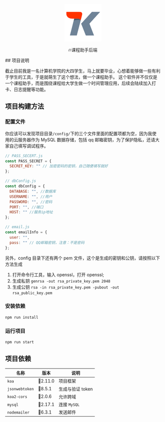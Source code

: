 <p align="center"><img src="./readme-assets/logo.png"></p>
<p align="center"><g-emoji class="g-emoji" alias="fire" fallback-src="https://github.githubassets.com/images/icons/emoji/unicode/1f525.png">🔥</g-emoji>课程助手后端</p>
## 项目说明

截止目前我是一名计算机学院的大四学生，马上就要毕业，心想着能够做一些有利于学生的工具，于是就萌生了这个想法，做一个课程助手。
这个软件并不仅仅是一个课程助手，而是围绕课程给大学生做一个时间管理应用，后续会陆续加入打卡、日志提醒等功能。

## 项目构建方法

### 配置文件

你应该可以发现项目目录`/config/`下的三个文件里面的配置项都为空，因为我使用的云服务器作为 MySQL 数据存储，包括 qq 邮箱密钥，为了保护隐私，还请大家自己填写调试程序。

```js
// PASS_SECERT.js
const PASS_SECRET = {
  SECRET_KEY: "" // 加密密码的密钥，自己随便填写就好
};
```

```js
// dbConfig.js
const dbConfig = {
  DATABASE: "", //数据库
  USERNAME: "", //用户
  PASSWORD: "", //密码
  PORT: "", //端口
  HOST: "" //服务ip地址
};
```

```js
// email.js
const emailInfo = {
  user: "",
  pass: "" // QQ邮箱密钥，注意：不是密码
};
```

另外，config 目录下还有两个 pem 文件，这个是生成的密钥和公钥，请按照以下方法生成

1. 打开命令行工具，输入 openssl，打开 openssl;
2. 生成私钥
   `genrsa -out rsa_private_key.pem 2048`
3. 生成公钥
   `rsa -in rsa_private_key.pem -pubout -out rsa_public_key.pem`

### 安装依赖

```bash
npm run install
```

### 运行项目

```bash
npm run start
```

## 项目依赖

| 名称           | 版本        | 说明             |
| -------------- | ----------- | ---------------- |
| `koa`          | :car:2.11.0 | 项目框架         |
| `jsonwebtoken` | :car:8.5.1  | 生成与验证 token |
| `koa2-cors`    | :car:2.0.6  | 允许跨域         |
| `mysql`        | :car:2.17.1 | 连接 `MySQL`     |
| `nodemailer`   | :car:6.3.1  | 发送邮件         |
